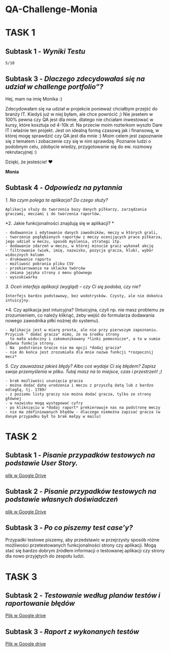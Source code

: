 # QA-Challenge-Monia
# TASK 1
## Subtask 1 - *Wyniki Testu*
    5/10
## Subtask 3 - *Dlaczego zdecydowałaś się na udział w challenge portfolio”?* 
Hej, mam na imię Monika :) 

Zdecydowałam się na udział w projekcie ponieważ chciałbym przejść do branży IT. Kiedyś już w niej byłam, ale chce powrócić ;) 
Nie jesetem w 100% pewna czy QA jest dla mnie, dlatego nie chciałam inwestować w kursy, które kosztuja od 4-10k zł.
Na przeciw moim rozterkom wyszło Dare IT i właśnie ten projekt. Jest on idealną formą czasową jak i finansową, w której mogę sprawdzić czy QA jest dla mnie  :)
Moim celem jest zapoznanie się z tematem i zobaczenie czy się w nim sprawdzę. Poznanie ludzi o podobnym celu, zdobycie wiedzy, przygotowanie się do ew. rozmowy rekrutacyjnej :)

Dzięki, że jesteście! :heart:

**Monia**

## Subtask 4 - *Odpowiedz na pytannia*

*1. Na czym polega ta aplikacja? Do czego służy?*

    Aplikacja służy do tworzenia bazy danych piłkarzy, zarządzania graczami, meczami i do tworzenia raportów.

*2. Jakie funkcjonalności znajdują się w aplikacji? * 

    - dodawannie i edytowanie danych zawodników, meczy w których grali,
    - tworzenie pogłębionych raportów z meczy ocenijących prace piłkarza, jego udział w meczu, sposób myślenia, strategi itp.   
    - dodawanie zdarzeń w meczu, w której minucie gracz wykonał akcję
    - filtrowanie (wiek, imię, nazwisko, pozycja gracza, klub), wybór widocznych kolumn      
    - drukowanie raportu    
    - możliwość pobrania pliku CSV
    - przekierowanie na sklacka twórców
    - zmiana języka strony z menu głównego
    - wyszukiwarka

*3. Oceń interfejs aplikacji (wygląd) – czy Ci się podoba, czy nie?*

    Interfejs bardzo podstawowy, bez wodotrysków. Czysty, ale nie dokońca intuicyjny.
    
*4. Czy aplikacja jest intuicyjna? (Intuicyjna, czyli np. nie masz problemu ze zrozumieniem, co należy kliknąć, żeby wejść do formularza dodawania nowego zawodnika piłki nożnej do systemu).

    - Aplikacja jest w miarę prosta, ale nie przy pierwszym zapoznaniu. Przycisk " dodać gracza" mimo, że na środku strony 
      to mało widoczny i zakomunikowany *linki pomocnicze*, a to w sumie główna funkcja strony.
    - Na  podstronie Gracze nie ma opcji *dodaj gracza*
    - nie do końca jest zrozumiała dla mnie nazwa funkcji *rozpocznij mecz*
    
*5. Czy zauważasz jakieś błędy? Albo coś wydaje Ci się błędem? Zapisz swoje przemyślenia w pliku. Tutaj masz na to miejsce, czas i przestrzeń! ;)*

    - brak możliwości usunięcia gracza
    - można dodać datę urodzenia i meczu z przyszłą datą lub z bardzo odległą, tj. 1789r
    - z poziomu listy graczy nie można dodać gracza, tylko ze strony głównej
    - w nazwisku mogą występować cyfry
    - po kliknięciu w *dodaj raport* prekierowuje nas na podstronę meczy
    - nie ma zdefiniowanych błędów - dlaczego niemożna zapisać gracza (w danym przypadku był to brak małpy w mailu)

# TASK 2
## Subtask 1 - *Pisanie przypadków testowych na podstawie User Story.*
[plik w Google Drive](https://docs.google.com/spreadsheets/d/1IXpwrl_0bld4g8DqzcUOwiJ6HULMJYrgDEDmNDHzKdg/edit#gid=664785934)

## Subtask 2 - *Pisanie przypadków testowych na podstawie własnych doświadczeń*
[plik w Google Drive](https://docs.google.com/spreadsheets/d/1ncVX7uQm_nHjlIzPOm4qxk9soHaGALqlhz6dUkBmAc8/edit#gid=0)

## Subtask 3 - *Po co piszemy test case’y?*

Przypadki testowe piszemy, aby przedstawic w przejrzysty sposób różne możliwości przetestowanych funkcjonalności strony czy aplikacji. Mogą stać się bardzo dobrym źródłem informacji o testowanej aplikacji czy strony dla nowo przyjętych do zespołu ludzi.  

# TASK 3
## Subtask 2 - *Testowanie według planów testów i raportowanie błędów*
[Plik w Google drive](https://docs.google.com/spreadsheets/d/1CWjVaH_BdHrLLiv5lBorBYiucMWWETSrflwv5sXxmyI/edit#gid=0)

## Subtask 3 - *Raport z wykonanych testów*
[Plik w Google drive](https://docs.google.com/spreadsheets/d/1IpjxKKz6blsJE-xXNEeZ2Wqvc39zWSqXpt8Kha5OQSw/edit#gid=0)
